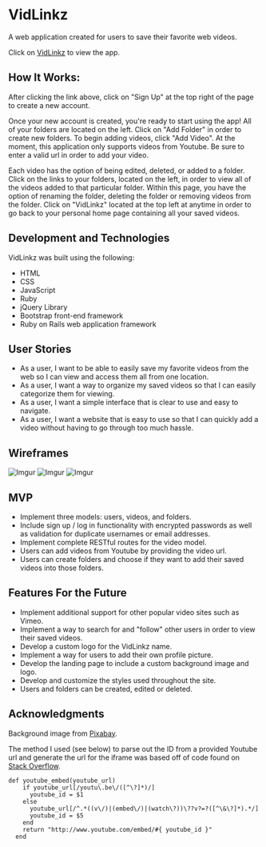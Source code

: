 # **VidLinkz**

A web application created for users to save their favorite web videos.

Click on <a href="http://vast-coast-77555.herokuapp.com">VidLinkz</a> to view the app.

## How It Works:
After clicking the link above, click on "Sign Up" at the top right of the page to create a new account. 

Once your new account is created, you're ready to start using the app! All of your folders are located on the left. Click on "Add Folder" in order to create new folders. To begin adding videos, click "Add Video". At the moment, this application only supports videos from Youtube. Be sure to enter a valid url in order to add your video. 

Each video has the option of being edited, deleted, or added to a folder. Click on the links to your folders, located on the left, in order to view all of the videos added to that particular folder. Within this page, you have the option of renaming the folder, deleting the folder or removing videos from the folder. Click on "VidLinkz" located at the top left at anytime in order to go back to your personal home page containing all your saved videos.

## Development and Technologies
VidLinkz was built using the following:

* HTML
* CSS
* JavaScript
* Ruby
* jQuery Library
* Bootstrap front-end framework
* Ruby on Rails web application framework

## User Stories
* As a user, I want to be able to easily save my favorite videos from the web so I can view and access them all from one location. 
* As a user, I want a way to organize my saved videos so that I can easily categorize them for viewing.  
* As a user, I want a simple interface that is clear to use and easy to navigate.
* As a user, I want a website that is easy to use so that I can quickly add a video without having to go through too much hassle. 

## Wireframes
![Imgur](http://i.imgur.com/LgZyUIK.png)
![Imgur](http://i.imgur.com/4oJRWAp.png)
![Imgur](http://i.imgur.com/Z931crb.png)

## MVP
* Implement three models: users, videos, and folders. 
* Include sign up / log in functionality with encrypted passwords as well as validation for duplicate usernames or email addresses. 
* Implement complete RESTful routes for the video model. 
* Users can add videos from Youtube by providing the video url.
* Users can create folders and choose if they want to add their saved videos into those folders. 


## Features For the Future
* Implement additional support for other popular video sites such as Vimeo.  
* Implement a way to search for and "follow" other users in order to view their saved videos.
* Develop a custom logo for the VidLinkz name. 
* Implement a way for users to add their own profile picture. 
* Develop the landing page to include a custom background image and logo.
* Develop and customize the styles used throughout the site. 
* Users and folders can be created, edited or deleted.


## Acknowledgments 
Background image from <a href="https://pixabay.com/en/vcr-video-tapes-movie-old-retro-1221156/">Pixabay</a>.


The method I used (see below) to parse out the ID from a provided Youtube url and generate the url for the iframe was based off of code found on    <a href="http://stackoverflow.com/questions/5909121/converting-a-regular-youtube-link-into-an-embedded-video">Stack Overflow</a>.

```
def youtube_embed(youtube_url)
    if youtube_url[/youtu\.be\/([^\?]*)/]
      youtube_id = $1
    else
      youtube_url[/^.*((v\/)|(embed\/)|(watch\?))\??v?=?([^\&\?]*).*/]
      youtube_id = $5
    end
    return "http://www.youtube.com/embed/#{ youtube_id }"
  end

